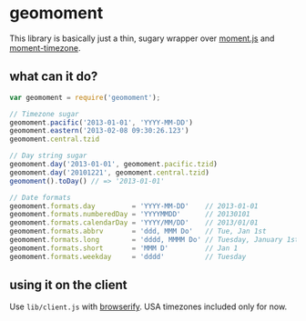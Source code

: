 # geomoment

This library is basically just a thin, sugary wrapper over [moment.js](http://momentjs.com/) and [moment-timezone](http://momentjs.com/timezone/).

## what can it do?

```javascript
var geomoment = require('geomoment');

// Timezone sugar
geomoment.pacific('2013-01-01', 'YYYY-MM-DD')
geomoment.eastern('2013-02-08 09:30:26.123')
geomoment.central.tzid

// Day string sugar
geomoment.day('2013-01-01', geomoment.pacific.tzid)
geomoment.day('20101221', geomoment.central.tzid)
geomoment().toDay() // => '2013-01-01'

// Date formats
geomoment.formats.day         = 'YYYY-MM-DD'    // 2013-01-01
geomoment.formats.numberedDay = 'YYYYMMDD'      // 20130101
geomoment.formats.calendarDay = 'YYYY/MM/DD'    // 2013/01/01
geomoment.formats.abbrv       = 'ddd, MMM Do'   // Tue, Jan 1st
geomoment.formats.long        = 'dddd, MMMM Do' // Tuesday, January 1st
geomoment.formats.short       = 'MMM D'         // Jan 1
geomoment.formats.weekday     = 'dddd'          // Tuesday
```

## using it on the client

Use `lib/client.js` with [browserify](https://github.com/substack/node-browserify). USA timezones included only for now.
